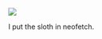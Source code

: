 ![](https://db-feed.s3.us-east-1.amazonaws.com/next-s3-uploads/1282b793-6410-4ec0-b4f8-701fb8b82f1e/Screenshot%25202024-04-20%2520at%25208.39.51%25E2%2580%25AFPM.png)

I put the sloth in neofetch.